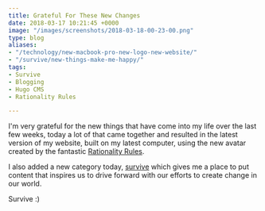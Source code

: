 ```yaml
---
title: Grateful For These New Changes
date: 2018-03-17 10:21:45 +0000
image: "/images/screenshots/2018-03-18-00-23-00.png"
type: blog
aliases:
- "/technology/new-macbook-pro-new-logo-new-website/"
- "/survive/new-things-make-me-happy/"
tags:
- Survive
- Blogging
- Hugo CMS
- Rationality Rules

---
```

I'm very grateful for the new things that have come into my life over the last few weeks, today a lot of that came together and resulted in the latest version of my website, built on my latest computer, using the new avatar created by the fantastic [Rationality Rules](https://www.patreon.com/rationalityrules/).

I also added a new category today, [survive](/survive/) which gives me a place to put content that inspires us to drive forward with our efforts to create change in our world.

Survive :)
